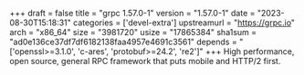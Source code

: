 +++
draft = false
title = "grpc 1.57.0-1"
version = "1.57.0-1"
date = "2023-08-30T15:18:31"
categories = ['devel-extra']
upstreamurl = "https://grpc.io"
arch = "x86_64"
size = "3981720"
usize = "17865384"
sha1sum = "ad0e136ce37df7df6182138faa4957e4691c3561"
depends = "['openssl>=3.1.0', 'c-ares', 'protobuf>=24.2', 're2']"
+++
High performance, open source, general RPC framework that puts mobile and HTTP/2 first.